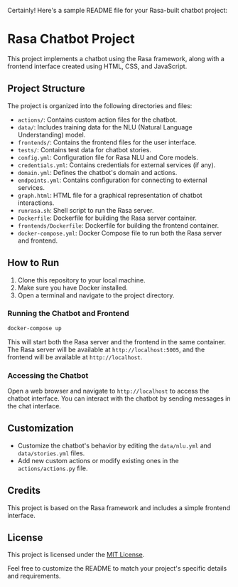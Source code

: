 Certainly! Here's a sample README file for your Rasa-built chatbot project:

# Rasa Chatbot Project

This project implements a chatbot using the Rasa framework, along with a frontend interface created using HTML, CSS, and JavaScript.

## Project Structure

The project is organized into the following directories and files:

- `actions/`: Contains custom action files for the chatbot.
- `data/`: Includes training data for the NLU (Natural Language Understanding) model.
- `frontends/`: Contains the frontend files for the user interface.
- `tests/`: Contains test data for chatbot stories.
- `config.yml`: Configuration file for Rasa NLU and Core models.
- `credentials.yml`: Contains credentials for external services (if any).
- `domain.yml`: Defines the chatbot's domain and actions.
- `endpoints.yml`: Contains configuration for connecting to external services.
- `graph.html`: HTML file for a graphical representation of chatbot interactions.
- `runrasa.sh`: Shell script to run the Rasa server.
- `Dockerfile`: Dockerfile for building the Rasa server container.
- `frontends/Dockerfile`: Dockerfile for building the frontend container.
- `docker-compose.yml`: Docker Compose file to run both the Rasa server and frontend.

## How to Run

1. Clone this repository to your local machine.
2. Make sure you have Docker installed.
3. Open a terminal and navigate to the project directory.

### Running the Chatbot and Frontend

```bash
docker-compose up
```

This will start both the Rasa server and the frontend in the same container. The Rasa server will be available at `http://localhost:5005`, and the frontend will be available at `http://localhost`.

### Accessing the Chatbot

Open a web browser and navigate to `http://localhost` to access the chatbot interface. You can interact with the chatbot by sending messages in the chat interface.

## Customization

- Customize the chatbot's behavior by editing the `data/nlu.yml` and `data/stories.yml` files.
- Add new custom actions or modify existing ones in the `actions/actions.py` file.

## Credits

This project is based on the Rasa framework and includes a simple frontend interface.

## License

This project is licensed under the [MIT License](LICENSE).

Feel free to customize the README to match your project's specific details and requirements.
